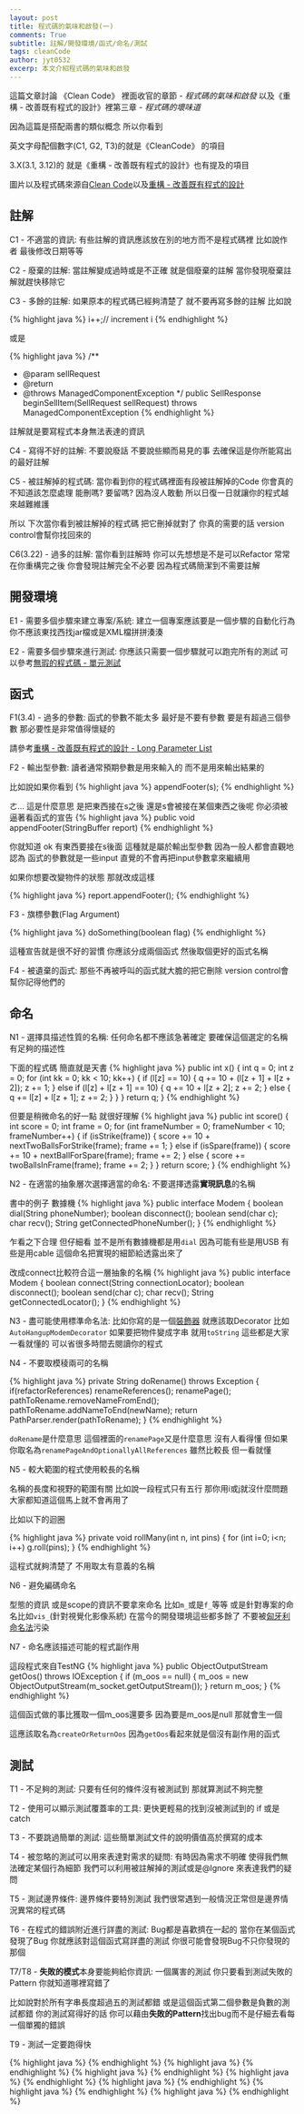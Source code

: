 ```yaml
---
layout: post
title: 程式碼的氣味和啟發(一)
comments: True
subtitle: 註解/開發環境/函式/命名/測試
tags: cleanCode
author: jyt0532
excerp: 本文介紹程式碼的氣味和啟發
---
```


這篇文章討論 《Clean Code》 裡面收官的章節 - *程式碼的氣味和啟發* 以及《重構 - 改善既有程式的設計》裡第三章 - *程式碼的壞味道*

因為這篇是搭配兩書的類似概念 所以你看到

英文字母配個數字(C1, G2, T3)的就是《CleanCode》 的項目

3.X(3.1, 3.12)的 就是《重構 - 改善既有程式的設計》也有提及的項目

圖片以及程式碼來源自[Clean Code](https://www.amazon.com/Clean-Code-Handbook-Software-Craftsmanship/dp/0132350882)以及[重構 - 改善既有程式的設計](https://www.tenlong.com.tw/products/9789861547534)


## 註解

C1 - 不適當的資訊: 有些註解的資訊應該放在別的地方而不是程式碼裡 比如說作者 最後修改日期等等

C2 - 廢棄的註解: 當註解變成過時或是不正確 就是個廢棄的註解 當你發現廢棄註解就趕快移除它

C3 - 多餘的註解: 如果原本的程式碼已經夠清楚了 就不要再寫多餘的註解 比如說

{% highlight java %}
i++;// increment i
{% endhighlight %}

或是 

{% highlight java %}
/**
* @param sellRequest
* @return
* @throws ManagedComponentException
*/
public SellResponse beginSellItem(SellRequest sellRequest) throws ManagedComponentException
{% endhighlight %}

註解就是要寫程式本身無法表達的資訊

C4 - 寫得不好的註解: 不要說廢話 不要說些顯而易見的事 去確保這是你所能寫出的最好註解

C5 - 被註解掉的程式碼: 當你看到你的程式碼裡面有段被註解掉的Code 你會真的不知道該怎麼處理 能刪嗎? 要留嗎? 因為沒人敢動 所以日復一日就讓你的程式越來越難維護

所以 下次當你看到被註解掉的程式碼 把它刪掉就對了 你真的需要的話 version control會幫你找回來的

C6(3.22) - 過多的註解: 當你看到註解時 你可以先想想是不是可以Refactor 常常在你重構完之後 你會發現註解完全不必要 因為程式碼簡潔到不需要註解

## 開發環境

E1 - 需要多個步驟來建立專案/系統: 建立一個專案應該要是一個步驟的自動化行為 你不應該東找西找jar檔或是XML檔拼拼湊湊

E2 - 需要多個步驟來進行測試: 你應該只需要一個步驟就可以跑完所有的測試 可以參考[無瑕的程式碼 - 單元測試](/2020/03/15/unit-test/)

## 函式

F1(3.4) - 過多的參數: 函式的參數不能太多 最好是不要有參數 要是有超過三個參數 那必要性是非常值得懷疑的

請參考[重構 - 改善既有程式的設計 - Long Parameter List](/2020/04/10/long-parameter-list/)

F2 - 輸出型參數: 讀者通常預期參數是用來輸入的 而不是用來輸出結果的

比如說如果你看到
{% highlight java %}
appendFooter(s);
{% endhighlight %}

ㄜ... 這是什麼意思 是把東西接在s之後 還是s會被接在某個東西之後呢 你必須被逼著看函式的宣告
{% highlight java %}
public void appendFooter(StringBuffer report)
{% endhighlight %}

你就知道 ok 有東西要接在s後面 這種就是屬於輸出型參數 因為一般人都會直觀地認為 函式的參數就是一些input 直覺的不會再把input參數拿來繼續用

如果你想要改變物件的狀態 那就改成這樣

{% highlight java %}
report.appendFooter();
{% endhighlight %}

F3 - 旗標參數(Flag Argument)

{% highlight java %}
doSomething(boolean flag)
{% endhighlight %}

這種宣告就是很不好的習慣 你應該分成兩個函式 然後取個更好的函式名稱

F4 - 被遺棄的函式: 那些不再被呼叫的函式就大膽的把它刪除 version control會幫你記得他們的

## 命名

N1 - 選擇具描述性質的名稱: 任何命名都不應該急著確定 要確保這個選定的名稱有足夠的描述性

下面的程式碼 簡直就是天書
{% highlight java %}
public int x() { 
  int q = 0; int z = 0;
  for (int kk = 0; kk < 10; kk++) { 
    if (l[z] == 10) {
      q += 10 + (l[z + 1] + l[z + 2]);
      z += 1; 
    }
    else if (l[z] + l[z + 1] == 10) {
      q += 10 + l[z + 2];
      z += 2; 
    } else {
      q += l[z] + l[z + 1];
      z += 2; }
    }
  }
  return q; 
}
{% endhighlight %}

但要是稍微命名的好一點 就很好理解
{% highlight java %}
public int score() {
  int score = 0;
  int frame = 0;
  for (int frameNumber = 0; frameNumber < 10; frameNumber++) {
    if (isStrike(frame)) {
      score += 10 + nextTwoBallsForStrike(frame); frame += 1;
    } else if (isSpare(frame)) {
      score += 10 + nextBallForSpare(frame); frame += 2;
    } else {
      score += twoBallsInFrame(frame); frame += 2;
    } 
  }
  return score; 
}
{% endhighlight %}

N2 - 在適當的抽象層次選擇適當的命名: 不要選擇透露**實現訊息**的名稱

書中的例子 數據機
{% highlight java %}
public interface Modem {
  boolean dial(String phoneNumber); 
  boolean disconnect();
  boolean send(char c);
  char recv();
  String getConnectedPhoneNumber();
}
{% endhighlight %}

乍看之下合理 但仔細看 並不是所有數據機都是用`dial` 因為可能有些是用USB 有些是用cable 這個命名把實現的細節給透露出來了

改成connect比較符合這一層抽象的名稱
{% highlight java %}
public interface Modem {
  boolean connect(String connectionLocator); 
  boolean disconnect();
  boolean send(char c);
  char recv();
  String getConnectedLocator();
}
{% endhighlight %}

N3 - 盡可能使用標準命名法: 比如你寫的是一個[裝飾器](/2017/04/18/decorator/) 就應該取Decorator 比如`AutoHangupModemDecorator` 如果要把物件變成字串 就用`toString` 這些都是大家一看就懂的 可以省很多時間去閱讀你的程式

N4 - 不要取模稜兩可的名稱

{% highlight java %}
private String doRename() throws Exception {
  if(refactorReferences) 
    renameReferences();
  renamePage();
  pathToRename.removeNameFromEnd(); 
  pathToRename.addNameToEnd(newName); 
  return PathParser.render(pathToRename);
}
{% endhighlight %}

`doRename`是什麼意思 這個裡面的`renamePage`又是什麼意思 沒有人看得懂 但如果你取名為`renamePageAndOptionallyAllReferences` 雖然比較長 但一看就懂 

N5 - 較大範圍的程式使用較長的名稱

名稱的長度和視野的範圍有關 比如說一段程式只有五行 那你用i或j就沒什麼問題 大家都知道這個馬上就不會再用了

比如以下的迴圈

{% highlight java %}
private void rollMany(int n, int pins) {
  for (int i=0; i<n; i++) 
    g.roll(pins);
}
{% endhighlight %}

這程式就夠清楚了 不用取太有意義的名稱

N6 - 避免編碼命名

型態的資訊 或是scope的資訊不要拿來命名 比如`m_`或是`f_`等等 或是針對專案的命名比如`vis_`(針對視覺化影像系統) 在當今的開發環境這些都多餘了 不要被[匈牙利命名法](https://zh.wikipedia.org/wiki/%E5%8C%88%E7%89%99%E5%88%A9%E5%91%BD%E5%90%8D%E6%B3%95)污染

N7 - 命名應該描述可能的程式副作用

這段程式來自TestNG
{% highlight java %}
public ObjectOutputStream getOos() throws IOException { 
  if (m_oos == null) {
    m_oos = new ObjectOutputStream(m_socket.getOutputStream()); 
  }
  return m_oos; 
}
{% endhighlight %}

這個函式做的事比獲取一個m_oos還要多 因為要是m_oos是null 那就會生一個 

這應該取名為`createOrReturnOos` 因為`getOos`看起來就是個沒有副作用的函式

## 測試

T1 - 不足夠的測試: 只要有任何的條件沒有被測試到 那就算測試不夠完整

T2 - 使用可以顯示測試覆蓋率的工具: 更快更輕易的找到沒被測試到的 if 或是 catch

T3 - 不要跳過簡單的測試: 這些簡單測試文件的說明價值高於撰寫的成本

T4 - 被忽略的測試可以用來表達對需求的疑問: 有時因為需求不明確 使得我們無法確定某個行為細節 我們可以利用被註解掉的測試或是@Ignore 來表達我們的疑問

T5 - 測試邊界條件: 邊界條件要特別測試 我們很常遇到一般情況正常但是邊界情況異常的程式碼

T6 - 在程式的錯誤附近進行詳盡的測試: Bug都是喜歡擠在一起的 當你在某個函式發現了Bug 你就應該對這個函式寫詳盡的測試 你很可能會發現Bug不只你發現的那個

T7/T8 - **失敗的模式**本身要能夠給你資訊: 一個厲害的測試 你只要看到測試失敗的Pattern 你就知道哪裡寫錯了

比如說對於所有字串長度超過五的測試都錯 或是這個函式第二個參數是負數的測試都錯 你的測試寫得好的話 你可以藉由**失敗的Pattern**找出bug而不是仔細去看每一個單獨的錯誤

T9 - 測試一定要跑得快

{% highlight java %}
{% endhighlight %}
{% highlight java %}
{% endhighlight %}
{% highlight java %}
{% endhighlight %}
{% highlight java %}
{% endhighlight %}
{% highlight java %}
{% endhighlight %}
{% highlight java %}
{% endhighlight %}
{% highlight java %}
{% endhighlight %}
